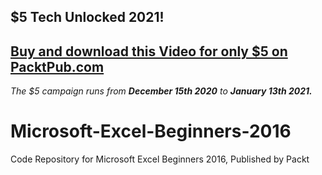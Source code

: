 ## $5 Tech Unlocked 2021!
[Buy and download this Video for only $5 on PacktPub.com](https://www.packtpub.com/product/microsoft-excel-beginners-2016-video/9781839216732)
-----
*The $5 campaign         runs from __December 15th 2020__ to __January 13th 2021.__*

# Microsoft-Excel-Beginners-2016
Code Repository for Microsoft Excel Beginners 2016, Published by Packt
